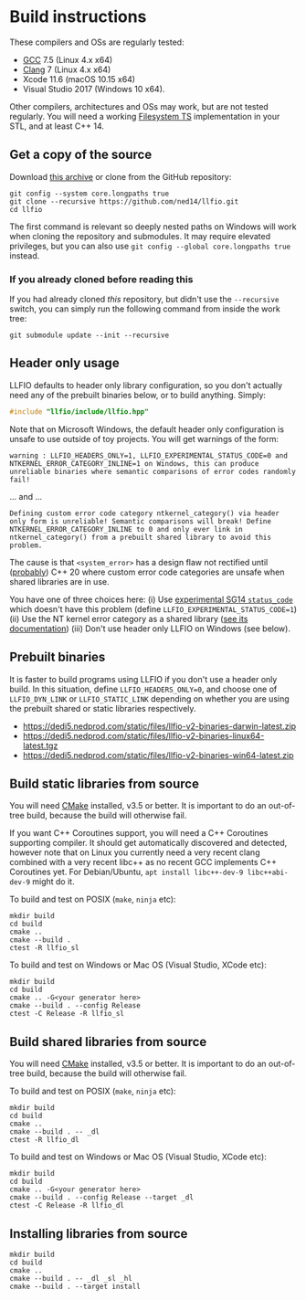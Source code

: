 # Build instructions

These compilers and OSs are regularly tested:

- [GCC](https://gcc.gnu.org/) 7.5 (Linux 4.x x64)
- [Clang](https://clang.llvm.org/) 7 (Linux 4.x x64)
- Xcode 11.6 (macOS 10.15 x64)
- Visual Studio 2017 (Windows 10 x64).

Other compilers, architectures and OSs may work, but are not tested regularly.
You will need a working [Filesystem TS](https://en.cppreference.com/w/cpp/experimental/fs)
implementation in your STL, and at least C++ 14. 

## Get a copy of the source

Download [this archive](https://dedi5.nedprod.com/static/files/llfio-v2-source-latest.tar.xz)
or clone from the GitHub repository:

~~~
git config --system core.longpaths true
git clone --recursive https://github.com/ned14/llfio.git
cd llfio
~~~

The first command is relevant so deeply nested paths on Windows will work when
cloning the repository and submodules. It may require elevated privileges, but
you can also use `git config --global core.longpaths true` instead.

### If you already cloned before reading this

If you had already cloned _this_ repository, but didn't use the `--recursive`
switch, you can simply run the following command from inside the work tree:

~~~
git submodule update --init --recursive
~~~

## Header only usage

LLFIO defaults to header only library configuration, so you don't actually need
any of the prebuilt binaries below, or to build anything. Simply:

~~~cpp
#include "llfio/include/llfio.hpp"
~~~

Note that on Microsoft Windows, the default header only configuration is unsafe
to use outside of toy projects. You will get warnings of the form:

~~~
warning : LLFIO_HEADERS_ONLY=1, LLFIO_EXPERIMENTAL_STATUS_CODE=0 and NTKERNEL_ERROR_CATEGORY_INLINE=1 on Windows, this can produce unreliable binaries where semantic comparisons of error codes randomly fail!
~~~

... and ...

~~~
Defining custom error code category ntkernel_category() via header only form is unreliable! Semantic comparisons will break! Define NTKERNEL_ERROR_CATEGORY_INLINE to 0 and only ever link in ntkernel_category() from a prebuilt shared library to avoid this problem.
~~~

The cause is that `<system_error>` has a design flaw not rectified until
([probably](https://wg21.link/P1196)) C++ 20 where custom error code categories
are unsafe when shared libraries are in use.

You have one of three choices here: (i) Use [experimental SG14 `status_code`](https://wg21.link/P1028)
which doesn't have this problem (define `LLFIO_EXPERIMENTAL_STATUS_CODE=1`)
(ii) Use the NT kernel error category as a shared library ([see its
documentation](https://github.com/ned14/ntkernel-error-category)) (iii)
Don't use header only LLFIO on Windows (see below).

## Prebuilt binaries

It is faster to build programs using LLFIO if you don't use a header only build.
In this situation, define `LLFIO_HEADERS_ONLY=0`, and choose one of `LLFIO_DYN_LINK` or `LLFIO_STATIC_LINK` depending on whether you are using the prebuilt shared or static libraries respectively.

- https://dedi5.nedprod.com/static/files/llfio-v2-binaries-darwin-latest.zip
- https://dedi5.nedprod.com/static/files/llfio-v2-binaries-linux64-latest.tgz
- https://dedi5.nedprod.com/static/files/llfio-v2-binaries-win64-latest.zip

## Build static libraries from source

You will need [CMake](https://cmake.org/) installed, v3.5 or better. It is important to do an out-of-tree build, because the build will otherwise fail.

If you want C++ Coroutines support, you will need a C++ Coroutines supporting compiler. It should get automatically discovered and detected, however note that on Linux you currently need a very recent clang combined with a very recent libc++ as no recent GCC implements C++ Coroutines yet. For Debian/Ubuntu, `apt install libc++-dev-9 libc++abi-dev-9` might do it.

To build and test on POSIX (`make`, `ninja` etc):

~~~
mkdir build
cd build
cmake ..
cmake --build .
ctest -R llfio_sl
~~~

To build and test on Windows or Mac OS (Visual Studio, XCode etc):

~~~
mkdir build
cd build
cmake .. -G<your generator here>
cmake --build . --config Release
ctest -C Release -R llfio_sl
~~~

## Build shared libraries from source

You will need [CMake](https://cmake.org/) installed, v3.5 or better. It is important to do an out-of-tree build, because the build will otherwise fail.

To build and test on POSIX (`make`, `ninja` etc):

~~~
mkdir build
cd build
cmake ..
cmake --build . -- _dl
ctest -R llfio_dl
~~~

To build and test on Windows or Mac OS (Visual Studio, XCode etc):

~~~
mkdir build
cd build
cmake .. -G<your generator here>
cmake --build . --config Release --target _dl
ctest -C Release -R llfio_dl
~~~

## Installing libraries from source

~~~
mkdir build
cd build
cmake ..
cmake --build . -- _dl _sl _hl
cmake --build . --target install
~~~
